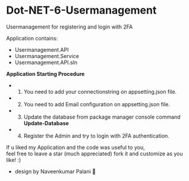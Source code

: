 # Dot-NET-6-Usermanagement
Usermanagement for registering and login with 2FA

Application contains: 
- Usermanagement.API 
- Usermanagement.Service 
- Usermanagement.API.sln <br>

**Application Starting Procedure**<br>
-    1. You need to add your connectionstring on appsetting.json file.
-    2. You need to add Email configuration on appsetting.json file.
-    3. Update the database from package manager console command **Update-Database**
-    4. Register the Admin and try to login with 2FA authentication.
 

If u liked my Application and the code was useful to you, <br>
feel free to leave a star (much appreciated) fork it and customize as you like! :)

- design by Naveenkumar Palani 🙌
